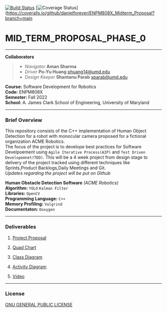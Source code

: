 [![Build Status](https://github.com/TommyChangUMD/cpp-boilerplate/actions/workflows/build_and_coveralls.yml/badge.svg)](https://github.com/danielforever/ENPM808X_Midterm_Proposal/actions/workflows/build_and_coveralls.yml)
[![Coverage Status](https://coveralls.io/repos/github/danielforever/ENPM808X_Midterm_Proposal/badge.svg?branch=master)](https://coveralls.io/github/danielforever/ENPM808X_Midterm_Proposal?branch=main

# MID_TERM_PROPOSAL_PHASE_0
***
**Collaborators**
> - *Navigator*      **Aman Sharma**    
> - *Driver*         **Po-Yu Huang**  <phuang14@umd.edu>
> - *Design Keeper*  **Shantanu Parab**  <sparab@umd.edu>


**Course:** Software Development for Robotics  
**Code:** ENPM808X  
**Semester:** Fall 2022  
**School:** A. James Clark School of Engineering, University of Maryland  

***
### Brief Overview
This repository consists of the C++ implementation of Human Object Detection for a robot with monocular camera proposed for a fictional organization ACME Robotics.  
The focus of the project is to develope best practices for Software Develpoement using `Agile Iterative Process(AIP)` and `Test Driven Developemnet(TDD)`. This will be a 4 week project from design stage to delivery of the project tracked using different techniques like Sprints,Product Backlogs,Daily Meetings and Git.  
*Updates regarding the project will be put on Github*



**Human Obstacle Detection Software**  *(ACME Robotics)*  
**Algorithm:** `YOLO`  `Kalman Filter`  
**Libraries:** `OpenCV`  
**Programming Language:** `C++`  
**Memory Profiling:** `Valgrind`  
**Documentaton:** `Doxygen`  

***
### Deliverables
1. [Project Proposal](submission/proposal/Proposal.pdf)

2. [Quad Chart](submission/quad_chart/Quad%20Chart.pdf)

3. [Class Diagram](submission/uml/Class%20Dependancy.png)

4. [Activity Diagram](submission/uml/Activity%20Diagram.pdf)

5.  [Video](https://youtu.be/RBK_uPH3j8g)

****
### License  
[GNU GENERAL PUBLIC LICENSE](assets/GNU%20GENERAL%20PUBLIC%20LICENSE.pdf)

